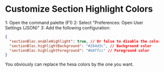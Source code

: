 # Customize Section Highlight Colors

1: Open the command palette (F1)
2: Select "Preferences: Open User Settings (JSON)"
3: Add the following configuration:
```json
{
  "sectionBloc.enableHighlight": true, // Or false to disable the color + icon
  "sectionBloc.highlightBackground": "#264d3c", // Background color
  "sectionBloc.highlightForeground": "#b8ffcc" // Foreground color
}
```
You obviously can replace the hexa colors by the one you want.
